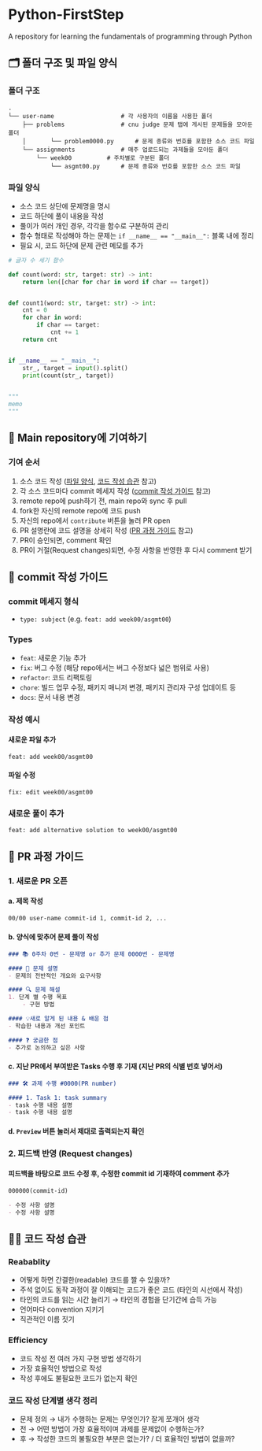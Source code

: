 # Python-FirstStep
A repository for learning the fundamentals of programming through Python

## 🗂️ 폴더 구조 및 파일 양식

### 폴더 구조
	.
	└── user-name					# 각 사용자의 이름을 사용한 폴더
		├── problems				# cnu judge 문제 탭에 게시된 문제들을 모아둔 폴더 
		│   	└── problem0000.py		# 문제 종류와 번호를 포함한 소스 코드 파일
		└── assignments				# 매주 업로드되는 과제들을 모아둔 폴더
			└── week00			# 주차별로 구분된 폴더
				└── asgmt00.py		# 문제 종류와 번호를 포함한 소스 코드 파일

### 파일 양식
- 소스 코드 상단에 문제명을 명시
- 코드 하단에 풀이 내용을 작성
- 풀이가 여러 개인 경우, 각각을 함수로 구분하여 관리
- 함수 형태로 작성해야 하는 문제는 `if __name__ == "__main__":` 블록 내에 정리
- 필요 시, 코드 하단에 문제 관련 메모를 추가

```python
# 글자 수 세기 함수

def count(word: str, target: str) -> int:
	return len([char for char in word if char == target])


def count1(word: str, target: str) -> int:
	cnt = 0
	for char in word:
		if char == target:
			cnt += 1
	return cnt


if __name__ == "__main__":
	str_, target = input().split()
	print(count(str_, target))

    
"""
memo
"""
```

## 🤝 Main repository에 기여하기

### 기여 순서
1. 소스 코드 작성 ([파일 양식](#파일-양식), [코드 작성 습관](#-코드-작성-습관) 참고)
2. 각 소스 코드마다 commit 메세지 작성 ([commit 작성 가이드](#-commit-작성-가이드) 참고)
3. remote repo에 push하기 전, main repo와 sync 후 pull
4. fork한 자신의 remote repo에 코드 push
5. 자신의 repo에서 `contribute` 버튼을 눌러 PR open
6. PR 설명란에 코드 설명을 상세히 작성 ([PR 과정 가이드](#-pr-과정-가이드) 참고)
7. PR이 승인되면, comment 확인
8. PR이 거절(Request changes)되면, 수정 사항을 반영한 후 다시 comment 받기

## 🔧 commit 작성 가이드

### commit 메세지 형식
- `type: subject` (e.g. `feat: add week00/asgmt00`)

### Types
- `feat`: 새로운 기능 추가
- `fix`: 버그 수정 (해당 repo에서는 버그 수정보다 넓은 범위로 사용)
- `refactor`: 코드 리팩토링
- `chore`: 빌드 업무 수정, 패키지 매니저 변경, 패키지 관리자 구성 업데이트 등
- `docs`: 문서 내용 변경

### 작성 예시
#### 새로운 파일 추가
```
feat: add week00/asgmt00
```

#### 파일 수정
```
fix: edit week00/asgmt00
```

### 새로운 풀이 추가 
```
feat: add alternative solution to week00/asgmt00
```

## 💬 PR 과정 가이드

### 1. 새로운 PR 오픈
#### a. 제목 작성
```markdown
00/00 user-name commit-id 1, commit-id 2, ...
```

#### b. 양식에 맞추어 문제 풀이 작성
```markdown
### 📚 0주차 0번 - 문제명 or 추가 문제 0000번 - 문제명

#### 📝 문제 설명
- 문제의 전반적인 개요와 요구사항

#### 🔍 문제 해설
1. 단계 별 수행 목표
    - 구현 방법

#### 💡새로 알게 된 내용 & 배운 점
- 학습한 내용과 개선 포인트

#### ❓ 궁금한 점
- 추가로 논의하고 싶은 사항
```

#### c. 지난 PR에서 부여받은 Tasks 수행 후 기재 (지난 PR의 식별 번호 넣어서)
```markdown
### 🛠️ 과제 수행 #0000(PR number)

#### 1. Task 1: task summary
- task 수행 내용 설명
- task 수행 내용 설명
```

#### d. `Preview` 버튼 눌러서 제대로 출력되는지 확인

### 2. 피드백 반영 (Request changes)
#### 피드백을 바탕으로 코드 수정 후, 수정한 commit id 기재하여 comment 추가
```markdown
000000(commit-id)

- 수정 사항 설명
- 수정 사항 설명
```

## 👨‍💻 코드 작성 습관

### Reabablity
- 어떻게 하면 간결한(readable) 코드를 짤 수 있을까?
- 주석 없이도 동작 과정이 잘 이해되는 코드가 좋은 코드 (타인의 시선에서 작성)
- 타인의 코드를 읽는 시간 늘리기 → 타인의 경험을 단기간에 습득 가능
- 언어마다 convention 지키기
- 직관적인 이름 짓기

### Efficiency
- 코드 작성 전 여러 가지 구현 방법 생각하기
- 가장 효율적인 방법으로 작성
- 작성 후에도 불필요한 코드가 없는지 확인

### 코드 작성 단계별 생각 정리
- 문제 정의 → 내가 수행하는 문제는 무엇인가? 잘게 쪼개어 생각
- 전 → 어떤 방법이 가장 효율적이며 과제를 문제없이 수행하는가?
- 후 → 작성한 코드의 불필요한 부분은 없는가? / 더 효율적인 방법이 없을까?
